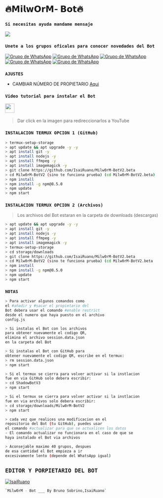 # **🔥𝗠𝗶𝗹𝘄𝗢𝗿𝗠- 𝗕𝗼𝘁🔥**
### `Si necesitas ayuda mandame mensaje`
<a href="http://wa.me/50238285811" target="blank"><img src="https://img.shields.io/badge/Whatsapp-30302f?style=flat&logo=whatsapp" /></a>
### `Unete a los grupos oficales para conocer novedades del Bot`
[![Grupo de WhatsApp](https://img.shields.io/badge/WhatsApp%20Group-25D366?style=for-the-badge&logo=whatsapp&logoColor=white)](https://chat.whatsapp.com/JlomZPEgo3bLmzjGUYPfyJ)
[![Grupo de WhatsApp](https://img.shields.io/badge/WhatsApp%20Group-25D366?style=for-the-badge&logo=whatsapp&logoColor=white)](https://chat.whatsapp.com/DbXBmsydWBE1ZN3EoY0hRs)
[![Grupo de WhatsApp](https://img.shields.io/badge/WhatsApp%20Group-25D366?style=for-the-badge&logo=whatsapp&logoColor=white)](https://chat.whatsapp.com/BW0P22xx7EGBTdH5IM851F)
[![Grupo de WhatsApp](https://img.shields.io/badge/WhatsApp%20Group-25D366?style=for-the-badge&logo=whatsapp&logoColor=white)](https://chat.whatsapp.com/FwEUGxkvZD85fIIp0gKyFC)
[![Grupo de WhatsApp](https://img.shields.io/badge/WhatsApp%20Group-25D366?style=for-the-badge&logo=whatsapp&logoColor=white)](https://chat.whatsapp.com/H7NUXdrGlFg20ae3bqgwlb)
### `AJUSTES`
- CAMBIAR NÚMERO DE PROPIETARIO [Aqui](https://github.com/IsaiRuano/Milw0rM-BotV2.beta/blob/master/config.js)

### `Video tutorial para instalar el Bot`
<a href="https://www.youtube.com/watch?v=dP8-aaHinBE&t=55s"><img height="30" src="https://github.com/shanduy/ShanBot/blob/main/temples/youtube-logo-6-2.png?raw=true"></a>&nbsp;&nbsp;
> Dar click en la imagen para redireccionarlos a YouTube

### `INSTALACION TERMUX OPCION 1 (GitHub)`
```bash
> termux-setup-storage
> apt update && apt upgrade -y -y
> apt install git -y
> apt install nodejs -y
> apt install ffmpeg -y
> apt install imagemagick -y
> git clone https://github.com/IsaiRuano/Milw0rM-BotV2.beta
> cd Milw0rM-BotV2 (sino te funciona prueba) (cd Milw0rM-BotV2.beta)
> npm install
> npm install -g npm@8.5.0
> npm update
> npm start
```
### `INSTALACION TERMUX OPCION 2 (Archivos)`
> Los archivos del Bot estaran en la carpeta de downloads (descargas)
```bash
> apt update && apt upgrade -y -y
> apt install git -y
> apt install nodejs -y
> apt install ffmpeg -y
> apt install imagemagick -y
> termux-setup-storage
> cd storage/downloads
> git clone https://github.com/IsaiRuano/Milw0rM-BotV2.beta
> cd Milw0rM-BotV2 (sino te funciona prueba) (cd Milw0rM-BotV2.beta
> npm install
> npm install -g npm@8.5.0
> npm update
> npm start
```
### `NOTAS`
```bash
> Para activar algunos comandos como 
el #añadir y #sacar el propietario del 
Bot debera usar el comando #enable restrict 
desde el numero que haya puesto en el archivo 
config.js

> Si instalas el Bot con los archivos
para obtener nuevamente el codigo QR,
elimina el archivo session.data.json
en la carpeta del Bot 

> Si instalas el Bot con GitHub para 
obtener nuevamente el codigo QR, escribe en el termux:
> rm session.data.json
> npm start 

> Si el termux se cierra para volver activar si la instlacion 
fue en via GitHub solo debera escribir:
> cd ShadowBotV3
> npm start 

> Si el termux se cierra para volver activar si la instlacion 
fue en via archivos solo debera escribir:
> cd storage/downloads/Milw0rM-BotV2
> npm start

> cada vez que realices una modificacion en el
repositorio del Bot (tu GitHub), puedes usar 
el comando #actualizar para que se actualicen los datos
- El comando actualizar no funcionara en el caso de que se 
haya instalado el Bot via archivos 

> Aconsejable maximo 40 grupos, despues 
de esa cantidad el Bot empieza a ir 
excesivamente lento (depende del WhatsApp igual)
```
## `EDITOR Y PORPIETARIO DEL BOT` 
[![IsaiRuano](https://avatars.githubusercontent.com/u/90165013?s=400&u=946f5c00c527c7e6fa2ef5148c6ad56270bb600e&v=4size=100)](https://avatars.githubusercontent.com/u/90165013?s=400&u=cdf7fd989e2a787c9f400545147865615c336002&v=4) 
```bash
`Milw0rM - Bot ___ By Bruno Sobrino,IsaiRuano` 
```
